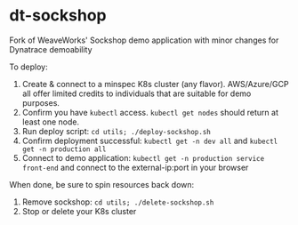 # dt-sockshop
Fork of WeaveWorks' Sockshop demo application with minor changes for Dynatrace demoability

To deploy:
1. Create & connect to a minspec K8s cluster (any flavor). AWS/Azure/GCP all offer limited credits to individuals that are suitable for demo purposes.
2. Confirm you have `kubectl` access. `kubectl get nodes` should return at least one node.
3. Run deploy script: `cd utils; ./deploy-sockshop.sh`
4. Confirm deployment successful: `kubectl get -n dev all` and `kubectl get -n production all`
5. Connect to demo application: `kubectl get -n production service front-end` and connect to the external-ip:port in your browser

When done, be sure to spin resources back down:
1. Remove sockshop: `cd utils; ./delete-sockshop.sh`
2. Stop or delete your K8s cluster
